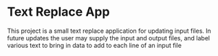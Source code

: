 # Text Replace App

This project is a small text replace application for updating input files. In future updates the user may supply the input and output files, and label various text to bring in data to add to each line of an input file
